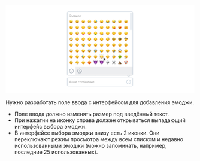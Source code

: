 ![Поле ввода с раскрытым интерфейсом выбора эмоджи](preview.png)

Нужно разработать поле ввода с интерфейсом для добавления эмоджи.

-   Поле ввода должно изменять размер под введённый текст.
-   При нажатии на иконку справа должен открываться выпадающий интерфейс выбора эмоджи.
-   В интерфейсе выбора эмоджи внизу есть 2 иконки. Они переключают режим просмотра между всем списком и недавно использованными эмоджи (можно запоминать, например, последние 25 использованных).
